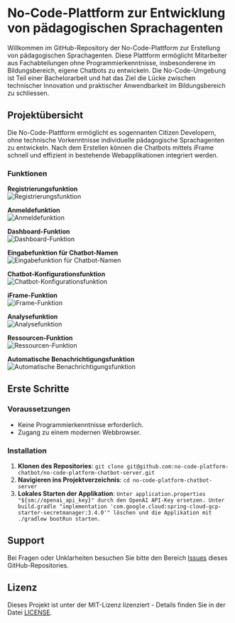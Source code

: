 # No-Code-Plattform zur Entwicklung von pädagogischen Sprachagenten

Willkommen im GitHub-Repository der No-Code-Plattform zur Erstellung von pädagogischen Sprachagenten. Diese Plattform ermöglicht Mitarbeiter aus Fachabteilungen ohne Programmierkenntnisse, insbesonderene im Bildungsbereich, eigene Chatbots zu entwickeln. Die No-Code-Umgebung ist Teil einer Bachelorarbeit und hat das Ziel die Lücke zwischen technischer Innovation und praktischer Anwendbarkeit im Bildungsbereich zu schliessen.

## Projektübersicht

Die No-Code-Plattform ermöglicht es sogennanten Citizen Developern, ohne technische Vorkenntnisse individuelle pädagogische Sprachagenten zu entwickeln. Nach dem Erstellen können die Chatbots mittels iFrame schnell und effizient in bestehende Webapplikationen integriert werden.

### Funktionen

**Registrierungsfunktion**  
![Registrierungsfunktion](https://github.com/user-attachments/assets/7a163a46-33a3-4ede-9a13-cacd5194d9d8)

**Anmeldefunktion**  
![Anmeldefunktion](https://github.com/user-attachments/assets/b2012a2d-9a81-4ca1-9a09-40d395e0d489)


**Dashboard-Funktion**  
![Dashboard-Funktion](https://github.com/user-attachments/assets/4f2e6104-7205-4682-b7c0-4cadfc0bf346)


**Eingabefunktion für Chatbot-Namen**  
![Eingabefunktion für Chatbot-Namen](https://github.com/user-attachments/assets/b06f740a-aff4-437f-81e2-4ce75fd32e1d)


**Chatbot-Konfigurationsfunktion**  
![Chatbot-Konfigurationsfunktion](https://github.com/user-attachments/assets/b1779864-6f89-461d-a119-e00f73d391d5)

**iFrame-Funktion**  
![iFrame-Funktion](https://github.com/user-attachments/assets/d47b6757-bc81-4127-b446-f21fc0faf376)


**Analysefunktion**  
![Analysefunktion](https://github.com/user-attachments/assets/8c3a4305-921b-4fab-98c7-a53deecc46ba)


**Ressourcen-Funktion**  
![Ressourcen-Funktion](https://github.com/user-attachments/assets/e5c23e71-2f94-4be6-a416-4a7c3ea0aa66)


**Automatische Benachrichtigungsfunktion**  
![Automatische Benachrichtigungsfunktion](https://github.com/user-attachments/assets/4d66d817-f3d8-4818-86f1-8daec8627b63)


## Erste Schritte

### Voraussetzungen

- Keine Programmierkenntnisse erforderlich.
- Zugang zu einem modernen Webbrowser.

### Installation

1. **Klonen des Repositories**: `git clone git@github.com:no-code-platform-chatbot/no-code-platform-chatbot-server.git`
2. **Navigieren ins Projektverzeichnis**: `cd no-code-platform-chatbot-server`
3. **Lokales Starten der Applikation**: `Unter application.properties "${sm://openai_api_key}" durch den OpenAI API-Key ersetzen. Unter build.gradle "implementation 'com.google.cloud:spring-cloud-gcp-starter-secretmanager:3.4.0'" löschen und die Applikation mit ./gradlew bootRun starten.`

## Support

Bei Fragen oder Unklarheiten besuchen Sie bitte den Bereich [Issues](https://github.com/no-code-platform-chatbot/no-code-platform-chatbot-server/issues) dieses GitHub-Repositories.

## Lizenz

Dieses Projekt ist unter der MIT-Lizenz lizenziert - Details finden Sie in der Datei [LICENSE](LICENSE).
